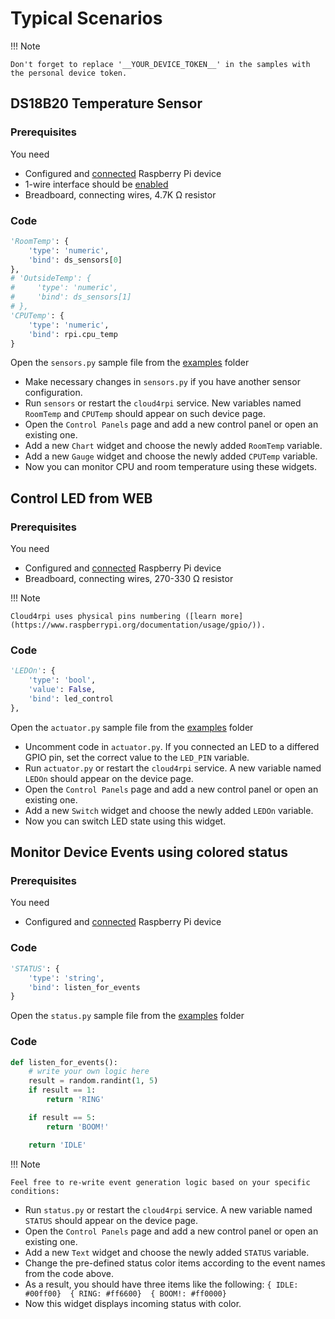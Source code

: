 # Typical Scenarios

!!! Note

    Don't forget to replace '__YOUR_DEVICE_TOKEN__' in the samples with the personal device token.

## DS18B20 Temperature Sensor

### Prerequisites

You need

- Сonfigured and [connected](#connecting-a-new-device) Raspberry Pi device
- 1-wire interface should be [enabled](#prerequisites)
- Breadboard, connecting wires, 4.7K Ω resistor

### Code

``` python
'RoomTemp': {
    'type': 'numeric',
    'bind': ds_sensors[0]
},
# 'OutsideTemp': {
#     'type': 'numeric',
#     'bind': ds_sensors[1]
# },
'CPUTemp': {
    'type': 'numeric',
    'bind': rpi.cpu_temp
}
```
Open the `sensors.py` sample file from the [examples](`https://github.com/cloud4rpi/cloud4rpi/tree/master/examples`) folder

- Make necessary changes in `sensors.py` if you have another sensor configuration. 
- Run `sensors` or restart the `cloud4rpi` service. New variables 
named `RoomTemp` and `CPUTemp` should appear on such device
page.
- Open the `Control Panels` page and add a new control panel or open an existing one.
- Add a new `Chart` widget and choose the newly added `RoomTemp` variable.
- Add a new `Gauge` widget and choose the newly added `CPUTemp` variable.
- Now you can monitor CPU and room temperature using these widgets.

## Control LED from WEB

### Prerequisites

You need

- Сonfigured and [connected](#connecting-a-new-device) Raspberry Pi device
- Breadboard, connecting wires, 270-330 Ω resistor


!!! Note

    Cloud4rpi uses physical pins numbering ([learn more](https://www.raspberrypi.org/documentation/usage/gpio/)).

### Code

``` python
'LEDOn': {
    'type': 'bool',
    'value': False,
    'bind': led_control
},
```

Open the `actuator.py` sample file from the [examples](`https://github.com/cloud4rpi/cloud4rpi/tree/master/examples`) folder

- Uncomment code in `actuator.py`. If you connected an LED to a differed GPIO pin, set the correct value to the `LED_PIN` variable.
- Run `actuator.py` or restart the `cloud4rpi` service. A new variable named `LEDOn` should appear on the device page.
- Open the `Control Panels` page and add a new control panel or open an existing one.
- Add a new `Switch` widget and choose the newly added `LEDOn` variable.
- Now you can switch LED state using this widget.


## Monitor Device Events using colored status 

### Prerequisites

You need

- Сonfigured and [connected](#connecting-a-new-device) Raspberry Pi device

### Code
``` python
'STATUS': {
    'type': 'string',
    'bind': listen_for_events
}
```
 Open the `status.py` sample file from the [examples](`https://github.com/cloud4rpi/cloud4rpi/tree/master/examples`) folder
 
### Code
``` python
def listen_for_events():
    # write your own logic here
    result = random.randint(1, 5)
    if result == 1:
        return 'RING'

    if result == 5:
        return 'BOOM!'

    return 'IDLE'
```
!!! Note
 
    Feel free to re-write event generation logic based on your specific conditions:


- Run `status.py` or restart the `cloud4rpi` service. A new variable named `STATUS` should appear on the device page.
- Open the `Control Panels` page and add a new control panel or open an existing one.
- Add a new `Text` widget and choose the newly added `STATUS` variable.
- Change the pre-defined status color items according to the event names from the code above.
- As a result, you should have three items like the following:
`{ IDLE: #00ff00}  { RING: #ff6600}  { BOOM!: #ff0000}`
- Now this widget displays incoming status with color.
